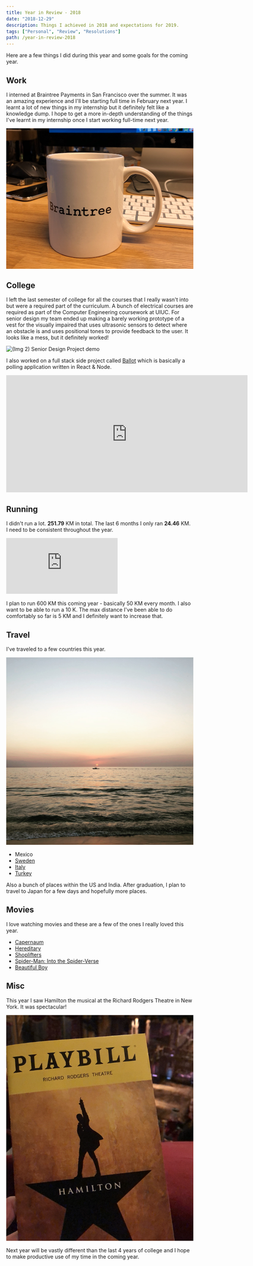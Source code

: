 ```yaml
---
title: Year in Review - 2018
date: "2018-12-29"
description: Things I achieved in 2018 and expectations for 2019.
tags: ["Personal", "Review", "Resolutions"]
path: /year-in-review-2018
---
```


Here are a few things I did during this year and some goals for the coming year.

## Work

I interned at Braintree Payments in San Francisco over the summer. It was an
amazing experience and I'll be starting full time in February next year. I
learnt a lot of new things in my internship but it definitely felt like a
knowledge dump. I hope to get a more in-depth understanding of the things I've
learnt in my internship once I start working full-time next year.

![(Img 1) A Braintree Coffeecup](../images/2018-12-29-year-in-review-2018/braintree_coffee_cup.png)

## College

I left the last semester of college for all the courses that I really wasn't
into but were a required part of the curriculum. A bunch of electrical courses
are required as part of the Computer Engineering coursework at UIUC. For senior
design my team ended up making a barely working prototype of a vest for the
visually impaired that uses ultrasonic sensors to detect where an obstacle is
and uses positional tones to provide feedback to the user. It looks like a mess,
but it definitely worked!

![(Img 2) Senior Design Project demo](../images/2018-12-29-year-in-review-2018/senior_design.gif)

I also worked on a full stack side project called [Ballot](/ballot) which is
basically a polling application written in React & Node.

<iframe width="650" height="315" margin="auto" src="https://www.youtube.com/embed/UsVOjNbTrYs" frameborder="0" allow="accelerometer; autoplay; encrypted-media; gyroscope; picture-in-picture" allowfullscreen></iframe>

## Running

I didn't run a lot. **251.79** KM in total. The last 6 months I only ran **24.46** KM.
I need to be consistent throughout the year.

<iframe src="https://runstats.netlify.com/2018"
        class="runstats"
        frameBorder="0"
        scrolling="no"></iframe>

I plan to run 600 KM this coming year - basically 50 KM every month. I also want
to be able to run a 10 K. The max distance I've been able to do comfortably so
far is 5 KM and I definitely want to increase that.

## Travel

I've traveled to a few countries this year.

![(Img 3) Puerto Vallarta, Mexico](../images/2018-12-29-year-in-review-2018/puerto_vallarta.jpg)

-   Mexico
-   [Sweden](/visit-to-stockholm)
-   [Italy](/short-trip-to-tokyo)
-   [Turkey](/layover-in-istanbul)

Also a bunch of places within the US and India. After graduation, I plan to
travel to Japan for a few days and hopefully more places.  

## Movies

I love watching movies and these are a few of the ones I really loved this year.

-   [Capernaum](https://www.imdb.com/title/tt8267604)
-   [Hereditary](https://www.imdb.com/title/tt7784604)
-   [Shoplifters](https://www.imdb.com/title/tt8075192)
-   [Spider-Man: Into the Spider-Verse](https://www.imdb.com/title/tt4633694)
-   [Beautiful Boy](https://www.imdb.com/title/tt1226837)

## Misc

This year I saw Hamilton the musical at the Richard Rodgers Theatre in New York.
It was spectacular!

![(Img 4) Hamilton Playbill](../images/2018-12-29-year-in-review-2018/hamilton_playbill.png)

Next year will be vastly different than the last 4 years of college and I hope
to make productive use of my time in the coming year.
